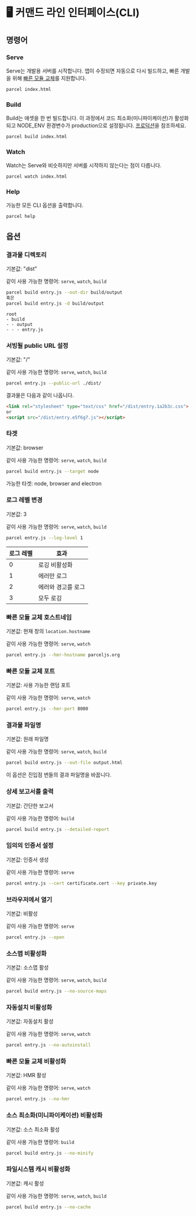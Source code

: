 # 🖥 커맨드 라인 인터페이스(CLI)

## 명령어

### Serve

Serve는 개발용 서버를 시작합니다. 앱이 수정되면 자동으로 다시 빌드하고, 빠른 개발을 위해 [빠른 모듈 교체](hmr.html)를 지원합니다.

```bash
parcel index.html
```

### Build

Build는 애셋을 한 번 빌드합니다. 이 과정에서 코드 최소화(미니파이케이션)가 활성화되고 NODE_ENV 환경변수가 production으로 설정됩니다. [프로덕션](production.html)을 참조하세요.

```bash
parcel build index.html
```

### Watch

Watch는 Serve와 비슷하지만 서버를 시작하지 않는다는 점이 다릅니다.

```bash
parcel watch index.html
```

### Help

가능한 모든 CLI 옵션을 출력합니다.

```bash
parcel help
```

## 옵션

### 결과물 디렉토리

기본값: "dist"

같이 사용 가능한 명령어: `serve`, `watch`, `build`

```bash
parcel build entry.js --out-dir build/output
혹은
parcel build entry.js -d build/output
```

```base
root
- build
- - output
- - - entry.js
```

### 서빙될 public URL 설정

기본값: "/"

같이 사용 가능한 명령어: `serve`, `watch`, `build`

```bash
parcel entry.js --public-url ./dist/
```

결과물은 다음과 같이 나옵니다.

```html
<link rel="stylesheet" type="text/css" href="/dist/entry.1a2b3c.css">
or
<script src="/dist/entry.e5f6g7.js"></script>
```

### 타겟

기본값: browser

같이 사용 가능한 명령어: `serve`, `watch`, `build`

```bash
parcel build entry.js --target node
```

가능한 타겟: node, browser and electron

### 로그 레벨 변경

기본값: 3

같이 사용 가능한 명령어: `serve`, `watch`, `build`

```bash
parcel entry.js --log-level 1
```

| 로그 레벨 | 효과                       |
|---       |---                        |
| 0        | 로깅 비활성화               |
| 1        | 에러만 로그                 |
| 2        | 에러와 경고를 로그           |
| 3        | 모두 로깅                  |

### 빠른 모듈 교체 호스트네임

기본값: 현재 창의 `location.hostname`

같이 사용 가능한 명령어: `serve`, `watch`

```bash
parcel entry.js --hmr-hostname parceljs.org
```

### 빠른 모듈 교체 포트

기본값: 사용 가능한 랜덤 포트

같이 사용 가능한 명령어: `serve`, `watch`

```bash
parcel entry.js --hmr-port 8080
```

### 결과물 파일명

기본값: 원래 파일명

같이 사용 가능한 명령어: `serve`, `watch`, `build`

```bash
parcel build entry.js --out-file output.html
```

이 옵션은 진입점 번들의 결과 파일명을 바꿉니다.

### 상세 보고서를 출력

기본값: 간단한 보고서

같이 사용 가능한 명령어: `build`

```bash
parcel build entry.js --detailed-report
```

### 임의의 인증서 설정

기본값: 인증서 생성

같이 사용 가능한 명령어: `serve`

```bash
parcel entry.js --cert certificate.cert --key private.key
```

### 브라우저에서 열기

기본값: 비활성

같이 사용 가능한 명령어: `serve`

```bash
parcel entry.js --open
```

### 소스맵 비활성화

기본값: 소스맵 활성

같이 사용 가능한 명령어: `serve`, `watch`, `build`

```bash
parcel build entry.js --no-source-maps
```

### 자동설치 비활성화

기본값: 자동설치 활성

같이 사용 가능한 명령어: `serve`, `watch`

```bash
parcel entry.js --no-autoinstall
```

### 빠른 모듈 교체 비활성화

기본값: HMR 활성

같이 사용 가능한 명령어: `serve`, `watch`

```bash
parcel entry.js --no-hmr
```

### 소스 최소화(미니파이케이션) 비활성화

기본값: 소스 최소화 활성

같이 사용 가능한 명령어: `build`

```bash
parcel build entry.js --no-minify
```

### 파일시스템 캐시 비활성화

기본값: 캐시 활성

같이 사용 가능한 명령어: `serve`, `watch`, `build`

```bash
parcel build entry.js --no-cache
```